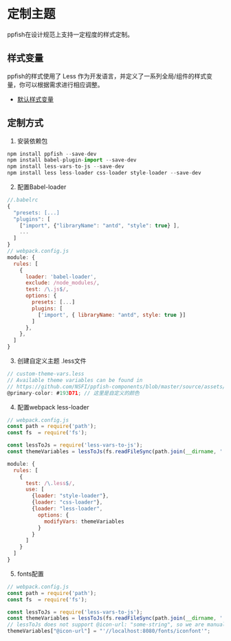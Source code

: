 # 定制主题
ppfish在设计规范上支持一定程度的样式定制。

## 样式变量
ppfish的样式使用了 Less 作为开发语言，并定义了一系列全局/组件的样式变量，你可以根据需求进行相应调整。
 - [默认样式变量](https://github.com/NSFI/ppfish-components/blob/master/source/assets/css/lib/ant-theme-vars.less)

## 定制方式


1.  安装依赖包


```js
npm install ppfish --save-dev
npm install babel-plugin-import --save-dev
npm install less-vars-to-js --save-dev
npm install less less-loader css-loader style-loader --save-dev
```
  
  
2.  配置Babel-loader


```js
//.babelrc
{ 
  "presets: [...]
  "plugins": [
    ["import", {"libraryName": "antd", "style": true} ],
    ...
  ]
}
// webpack.config.js
module: {
  rules: [
    {
      loader: 'babel-loader',
      exclude: /node_modules/,
      test: /\.js$/,
      options: {
        presets: [...]
        plugins: [
          ['import', { libraryName: "antd", style: true }]
        ]
      },
    },
  ]
}
```


3.  创建自定义主题 .less文件


```js
// custom-theme-vars.less
// Available theme variables can be found in
// https://github.com/NSFI/ppfish-components/blob/master/source/assets/css/lib/ant-theme-vars.less
@primary-color: #193D71; // 这里是自定义的颜色
```

4.  配置webpack less-loader


```js
// webpack.config.js
const path = require('path');
const fs  = require('fs');

const lessToJs = require('less-vars-to-js');
const themeVariables = lessToJs(fs.readFileSync(path.join(__dirname, './custom-theme-vars.less'), 'utf8'));

module: {
  rules: [
    {
      test: /\.less$/,
      use: [
        {loader: "style-loader"},
        {loader: "css-loader"},
        {loader: "less-loader",
          options: {
            modifyVars: themeVariables
          }
        }
      ]
    }
  ]
}
```
  
  
5. fonts配置


```js
// webpack.config.js
const path = require('path');
const fs  = require('fs');

const lessToJs = require('less-vars-to-js');
const themeVariables = lessToJs(fs.readFileSync(path.join(__dirname, './custom-theme-vars.less'), 'utf8'));
// lessToJs does not support @icon-url: "some-string", so we are manually adding it to the produced themeVariables js object here
themeVariables["@icon-url"] = "'//localhost:8080/fonts/iconfont'";
```
